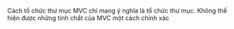 Cách tổ chức thư mục MVC chỉ mang ý nghĩa là tổ chức thư mục. Không thể hiện được những tính chất của MVC một cách chính xác
